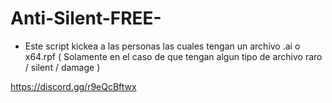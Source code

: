 # Anti-Silent-FREE-
- Este script kickea a las personas las cuales tengan un archivo .ai o x64.rpf  ( Solamente en el caso de que tengan algun tipo de archivo raro / silent / damage )

https://discord.gg/r9eQcBftwx
